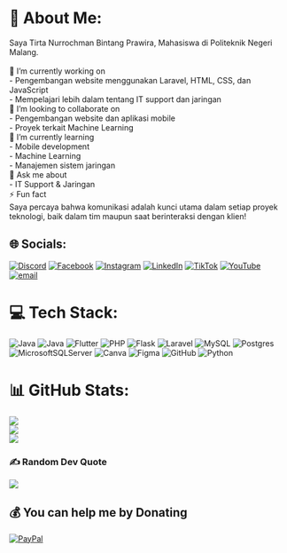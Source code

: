 # 💫 About Me:
Saya Tirta Nurrochman Bintang Prawira, Mahasiswa di Politeknik Negeri Malang.<br><br>🔭 I’m currently working on<br>- Pengembangan website menggunakan Laravel, HTML, CSS, dan JavaScript<br>- Mempelajari lebih dalam tentang IT support dan jaringan<br>🤝 I’m looking to collaborate on<br>- Pengembangan website dan aplikasi mobile<br>- Proyek terkait Machine Learning <br>🌱 I’m currently learning<br>- Mobile development<br>- Machine Learning<br>- Manajemen sistem jaringan<br>💬 Ask me about<br>- IT Support & Jaringan<br>⚡ Fun fact<br>Saya percaya bahwa komunikasi adalah kunci utama dalam setiap proyek teknologi, baik dalam tim maupun saat berinteraksi dengan klien!


## 🌐 Socials:
[![Discord](https://img.shields.io/badge/Discord-%237289DA.svg?logo=discord&logoColor=white)](https://discord.gg/https://discord.gg/SZ9pP7JK) [![Facebook](https://img.shields.io/badge/Facebook-%231877F2.svg?logo=Facebook&logoColor=white)](https://facebook.com/rochmen1513) [![Instagram](https://img.shields.io/badge/Instagram-%23E4405F.svg?logo=Instagram&logoColor=white)](https://instagram.com/rochmen_1513) [![LinkedIn](https://img.shields.io/badge/LinkedIn-%230077B5.svg?logo=linkedin&logoColor=white)](https://linkedin.com/in/tirtanbp) [![TikTok](https://img.shields.io/badge/TikTok-%23000000.svg?logo=TikTok&logoColor=white)](https://tiktok.com/@rochmen_1513) [![YouTube](https://img.shields.io/badge/YouTube-%23FF0000.svg?logo=YouTube&logoColor=white)](https://youtube.com/@UCBgsRhHzubYOqEk8qDfsttA) [![email](https://img.shields.io/badge/Email-D14836?logo=gmail&logoColor=white)](mailto:tirta34sman6@gmail.com) 

# 💻 Tech Stack:
![Java](https://img.shields.io/badge/java-%23ED8B00.svg?style=flat&logo=openjdk&logoColor=white) ![Java](https://img.shields.io/badge/java-%23ED8B00.svg?style=flat&logo=openjdk&logoColor=white) ![Flutter](https://img.shields.io/badge/Flutter-%2302569B.svg?style=flat&logo=Flutter&logoColor=white) ![PHP](https://img.shields.io/badge/php-%23777BB4.svg?style=flat&logo=php&logoColor=white) ![Flask](https://img.shields.io/badge/flask-%23000.svg?style=flat&logo=flask&logoColor=white) ![Laravel](https://img.shields.io/badge/laravel-%23FF2D20.svg?style=flat&logo=laravel&logoColor=white) ![MySQL](https://img.shields.io/badge/mysql-4479A1.svg?style=flat&logo=mysql&logoColor=white) ![Postgres](https://img.shields.io/badge/postgres-%23316192.svg?style=flat&logo=postgresql&logoColor=white) ![MicrosoftSQLServer](https://img.shields.io/badge/Microsoft%20SQL%20Server-CC2927?style=flat&logo=microsoft%20sql%20server&logoColor=white) ![Canva](https://img.shields.io/badge/Canva-%2300C4CC.svg?style=flat&logo=Canva&logoColor=white) ![Figma](https://img.shields.io/badge/figma-%23F24E1E.svg?style=flat&logo=figma&logoColor=white) ![GitHub](https://img.shields.io/badge/github-%23121011.svg?style=flat&logo=github&logoColor=white) ![Python](https://img.shields.io/badge/python-3670A0?style=flat&logo=python&logoColor=ffdd54)
# 📊 GitHub Stats:
![](https://github-readme-stats.vercel.app/api?username=Tirta2241720045&theme=gotham&hide_border=false&include_all_commits=true&count_private=true)<br/>
![](https://github-readme-streak-stats.herokuapp.com/?user=Tirta2241720045&theme=gotham&hide_border=false)<br/>
![](https://github-readme-stats.vercel.app/api/top-langs/?username=Tirta2241720045&theme=gotham&hide_border=false&include_all_commits=true&count_private=true&layout=compact)

### ✍️ Random Dev Quote
![](https://quotes-github-readme.vercel.app/api?type=horizontal&theme=tokyonight)

  ## 💰 You can help me by Donating
  [![PayPal](https://img.shields.io/badge/PayPal-00457C?style=for-the-badge&logo=paypal&logoColor=white)](https://paypal.me/https://paypal.me/TirtaNBP) 

  
<!-- Proudly created with GPRM ( https://gprm.itsvg.in ) -->
